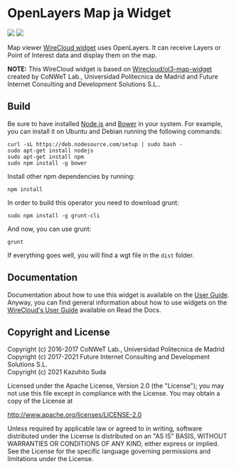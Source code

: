 # OpenLayers Map ja Widget

[![](https://nexus.lab.fiware.org/repository/raw/public/badges/chapters/visualization.svg)](https://www.fiware.org/developers/catalogue/)
![](https://img.shields.io/github/license/lets-fiware/ol-map-ja-widget.svg)


Map viewer [WireCloud widget](http://wirecloud.readthedocs.org/en/latest/) uses OpenLayers. It can receive Layers or
Point of Interest data and display them on the map.

**NOTE:**
This WireCloud widget is based on [Wirecloud/ol3-map-widget](https://github.com/Wirecloud/ol3-map-widget)
created by CoNWeT Lab., Universidad Politecnica de Madrid and Future Internet Consulting and Development Solutions S.L..

## Build

Be sure to have installed [Node.js](http://node.js) and [Bower](http://bower.io) in your system. For example, you can
install it on Ubuntu and Debian running the following commands:

```console
curl -sL https://deb.nodesource.com/setup | sudo bash -
sudo apt-get install nodejs
sudo apt-get install npm
sudo npm install -g bower
```

Install other npm dependencies by running:

```console
npm install
```

In order to build this operator you need to download grunt:

```console
sudo npm install -g grunt-cli
```

And now, you can use grunt:

```console
grunt
```

If everything goes well, you will find a wgt file in the `dist` folder.


## Documentation

Documentation about how to use this widget is available on the [User Guide](src/doc/userguide.md). Anyway, you can find
general information about how to use widgets on the
[WireCloud's User Guide](https://wirecloud.readthedocs.io/en/stable/user_guide/) available on Read the Docs.


## Copyright and License

Copyright (c) 2016-2017 CoNWeT Lab., Universidad Politecnica de Madrid  
Copyright (c) 2017-2021 Future Internet Consulting and Development Solutions S.L.  
Copyright (c) 2021 Kazuhito Suda


Licensed under the Apache License, Version 2.0 (the "License"); you may not use this file except in compliance with the
License. You may obtain a copy of the License at

http://www.apache.org/licenses/LICENSE-2.0

Unless required by applicable law or agreed to in writing, software distributed under the License is distributed on an
"AS IS" BASIS, WITHOUT WARRANTIES OR CONDITIONS OF ANY KIND, either express or implied. See the License for the specific
language governing permissions and limitations under the License.
